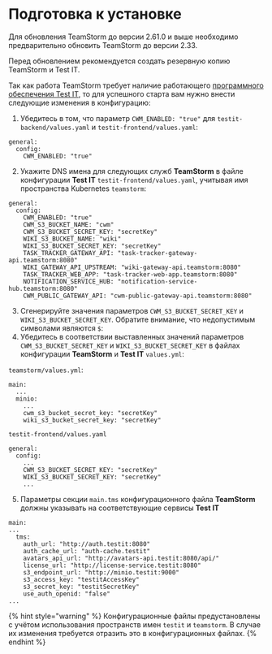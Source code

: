 # Подготовка к установке

Для обновления TeamStorm до версии 2.61.0 и выше необходимо предварительно обновить TeamStorm до версии 2.33.

Перед обновлением рекомендуется создать резервную копию TeamStorm и Test IT.

Так как работа TeamStorm требует наличие работающего [программного обеспечения Test IT](https://docs.testit.software/installation-guide/install-in-kubernetes.html), то для успешного старта вам нужно внести следующие изменения в конфигурацию:

1. Убедитесь в том, что параметр `CWM_ENABLED: "true"` для `testit-backend/values.yaml` и `testit-frontend/values.yaml`:

```
general:
  config:
    CWM_ENABLED: "true"
```

2. Укажите DNS имена для следующих служб **TeamStorm** в файле конфигурации **Test IT** `testit-frontend/values.yaml`, учитывая имя пространства Kubernetes `teamstorm`:

```
general:
  config:
    CWM_ENABLED: "true"
    CWM_S3_BUCKET_NAME: "cwm"
    CWM_S3_BUCKET_SECRET_KEY: "secretKey"
    WIKI_S3_BUCKET_NAME: "wiki"
    WIKI_S3_BUCKET_SECRET_KEY: "secretKey"
    TASK_TRACKER_GATEWAY_API: "task-tracker-gateway-api.teamstorm:8080"
    WIKI_GATEWAY_API_UPSTREAM: "wiki-gateway-api.teamstorm:8080"
    TASK_TRACKER_WEB_APP: "task-tracker-web-app.teamstorm:8080"
    NOTIFICATION_SERVICE_HUB: "notification-service-hub.teamstorm:8080"
    CWM_PUBLIC_GATEWAY_API: "cwm-public-gateway-api.teamstorm:8080"
```

3. &#x20;Сгенерируйте значения параметров `CWM_S3_BUCKET_SECRET_KEY` и `WIKI_S3_BUCKET_SECRET_KEY`. Обратите внимание, что недопустимым символами являются `$`:
4. Убедитесь в соответствии выставленных значений параметров `CWM_S3_BUCKET_SECRET_KEY` и `WIKI_S3_BUCKET_SECRET_KEY` в файлах конфигурации **TeamStorm** и **Test IT** `values.yml`:



`teamstorm/values.yml`:

```
main:
  ...
  minio:
    ...
    cwm_s3_bucket_secret_key: "secretKey"
    wiki_s3_bucket_secret_key: "secretKey"
```

`testit-frontend/values.yaml`

```
general:
  config:
    ...
    CWM_S3_BUCKET_SECRET_KEY: "secretKey"
    WIKI_S3_BUCKET_SECRET_KEY: "secretKey"
    ...
```

5. Параметры секции `main.tms` конфигурационного файла **TeamStorm** должны указывать на соответствующие сервисы **Test IT**

```
main:
...
  tms:
    auth_url: "http://auth.testit:8080"
    auth_cache_url: "auth-cache.testit"
    avatars_api_url: "http://avatars-api.testit:8080/api/"
    license_url: "http://license-service.testit:8080"
    s3_endpoint_url: "http://minio.testit:9000"
    s3_access_key: "testitAccessKey"
    s3_secret_key: "testitSecretKey"
    use_auth_openid: "false"
...
```



{% hint style="warning" %}
Конфигурационные файлы предустановлены с учётом использования пространств имен `testit` и `teamstorm`. В случае их изменения требуется отразить это в конфигурационных файлах.
{% endhint %}
